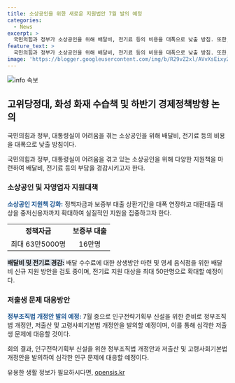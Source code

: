 ```yaml
---
title: 소상공인을 위한 새로운 지원법안 7월 발의 예정
categories:
  - News
excerpt: >
  국민의힘과 정부가 소상공인을 위해 배달비, 전기료 등의 비용을 대폭으로 낮출 방침. 또한, 대출 상환기간 연장과 대환대출 대상 확대 등을 계획하고 있으며, 저출생 문제를 해결하기 위해 인구전략기획부 신설과 관련된 법 개정안을 발의할 예정. 또한, 화성 공장화재 피해 수습과 재발방지, 보이스피싱과 불법사금융 근절 등 다양한 정책 대책을 발표했다. 이와 함께 사회적 약자를 대상으로 한 법적 조치와 대응도 강화할 예정이다.
feature_text: >
  국민의힘과 정부가 소상공인을 위해 배달비, 전기료 등의 비용을 대폭으로 낮출 방침. 또한, 대출 상환기간 연장과 대환대출 대상 확대 등을 계획하고 있으며, 저출생 문제를 해결하기 위해 인구전략기획부 신설과 관련된 법 개정안을 발의할 예정. 또한, 화성 공장화재 피해 수습과 재발방지, 보이스피싱과 불법사금융 근절 등 다양한 정책 대책을 발표했다. 이와 함께 사회적 약자를 대상으로 한 법적 조치와 대응도 강화할 예정이다.
image: 'https://blogger.googleusercontent.com/img/b/R29vZ2xl/AVvXsEixyZcFfHzMRdzZMjFBmAUKJYCLCGyLL1o632UiGVXcaFdKo_bkvkuCioo0uUKlGfBVcT3P84aROyZIXSBEx3Aw5nCQ3pTgDom1WDC4m8eifvWiAmWEEVb4x6G_l8C0QH225ldMjyaFvpxGEBGNO37VmDTDMHGhJPq73UglMfDca1-0aw/s1600/blogspot.png'
---
```


<p><img src="https://blogger.googleusercontent.com/img/b/R29vZ2xl/AVvXsEixyZcFfHzMRdzZMjFBmAUKJYCLCGyLL1o632UiGVXcaFdKo_bkvkuCioo0uUKlGfBVcT3P84aROyZIXSBEx3Aw5nCQ3pTgDom1WDC4m8eifvWiAmWEEVb4x6G_l8C0QH225ldMjyaFvpxGEBGNO37VmDTDMHGhJPq73UglMfDca1-0aw/s1600/blogspot.png" alt="info 속보" /></p>

<h2 data-ke-size="size26">고위당정대, 화성 화재 수습책 및 하반기 경제정책방향 논의</h2>

<p>국민의힘과 정부, 대통령실이 어려움을 겪는 소상공인을 위해 배달비, 전기료 등의 비용을 대폭으로 낮출 방침이다.</p>

<p data-ke-size="size16">국민의힘과 정부, 대통령실이 어려움을 겪고 있는 소상공인을 위해 다양한 지원책을 마련하여 배달비, 전기료 등의 부담을 경감시키고자 한다.</p>

<h3>소상공인 및 자영업자 지원대책</h3>

<p><b><span style="color: #1a5490;">소상공인 지원책 강화:</span></b>
정책자금과 보증부 대출 상환기간을 대폭 연장하고 대환대출 대상을 중저신용자까지 확대하여 실질적인 지원을 집중하고자 한다.</p>

<table>
    <tr>
        <td style="text-align: center; height: 17px;"><b>정책자금</b></td>
        <td style="text-align: center; height: 17px;"><b>보증부 대출</b></td>
    </tr>
    <tr>
        <td style="text-align: center; height: 17px;">최대 63만5000명</td>
        <td style="text-align: center; height: 17px;">16만명</td>
    </tr>
</table>

<p><b><span style="background-color: #21538527;">배달비 및 전기료 경감:</span></b>
배달 수수료에 대한 상생방안 마련 및 영세 음식점을 위한 배달비 신규 지원 방안을 검토 중이며, 전기료 지원 대상을 최대 50만명으로 확대할 예정이다.</p>

<h3>저출생 문제 대응방안</h3>

<p><b><span style="color: #1a5490;">정부조직법 개정안 발의 예정:</span></b>
7월 중으로 인구전략기획부 신설을 위한 준비로 정부조직법 개정안, 저출산 및 고령사회기본법 개정안을 발의할 예정이며, 이를 통해 심각한 저출생 문제에 대응할 것이다.</p>

<p data-ke-size="size16">회의 결과, 인구전략기획부 신설을 위한 정부조직법 개정안과 저출산 및 고령사회기본법 개정안을 발의하여 심각한 인구 문제에 대응할 예정이다.</p>
유용한 생활 정보가 필요하시다면, <a href="https://opensis.kr" rel="dofollow">opensis.kr</a>


